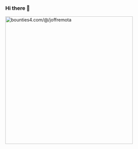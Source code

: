 ### Hi there 👋

<!--
**joffremota/joffremota** is a ✨ _special_ ✨ repository because its `README.md` (this file) appears on your GitHub profile.

Here are some ideas to get you started:

- 🔭 I’m currently working on ...
- 🌱 I’m currently learning ...
- 👯 I’m looking to collaborate on ...
- 🤔 I’m looking for help with ...
- 💬 Ask me about ...
- 📫 How to reach me: ...
- 😄 Pronouns: ...
- ⚡ Fun fact: ...
-->

<a href="https://app.bounties4.com/@/joffremota" target="_blank"><img title="bounties4.com/@/joffremota" alt="bounties4.com/@/joffremota" src="https://storage.googleapis.com/profile_avatar/production/65837ac3e24107b75ab08359/1703119710541_badge.png" width="400" height="400" /></a>
